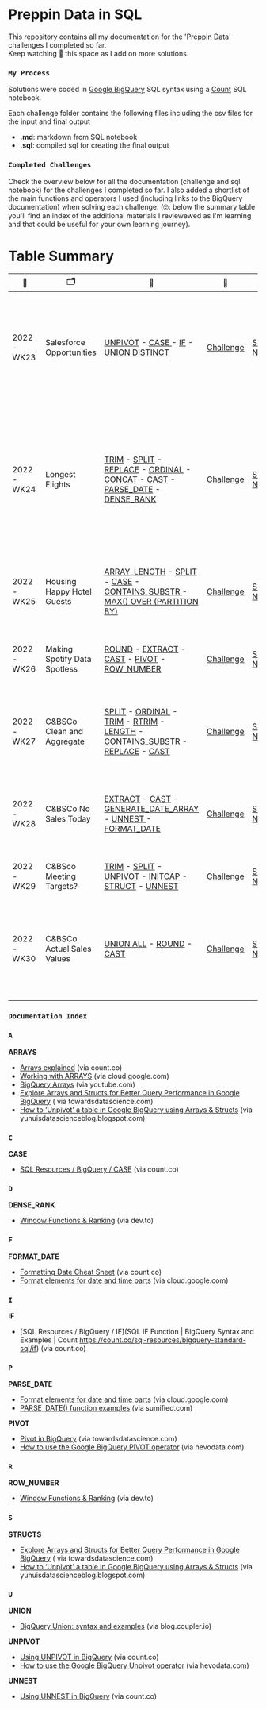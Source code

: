 # Preppin Data in SQL
 
This repository contains all my documentation for the '[Preppin Data](https://preppindata.blogspot.com/)' challenges I completed so far. <br>Keep watching 👀 this space as I add on more solutions.<br>

### `My Process`
Solutions were coded in [Google BigQuery](https://cloud.google.com/bigquery/docs/reference/standard-sql/query-syntax) SQL syntax using a [Count](https://count.co/) SQL notebook.<br>

Each challenge folder contains the following files including the csv files for the input and final output
- **.md**: markdown from SQL notebook
- **.sql**: compiled sql for creating the final output

### `Completed Challenges` 
Check the overview below for all the documentation (challenge and sql notebook) for the challenges I completed so far. I also added a shortlist of the main functions and operators I used (including links to the BigQuery documentation) when solving each challenge. (🤓: below the summary table you'll find an index of the additional materials I reviewewed as I'm learning and that could be useful for your own learning journey).

# Table Summary

| 📆        | 🗂                           | 🧮                                                                                                                                                                                                                                                                                                                                                                                                                                                                                                                                                                                                                                                                                                                                                                                                                                     | 🧠                                                                                                 | 📒                                                         | 📝                                                                                                                                                   |
| --------- | ---------------------------- | -------------------------------------------------------------------------------------------------------------------------------------------------------------------------------------------------------------------------------------------------------------------------------------------------------------------------------------------------------------------------------------------------------------------------------------------------------------------------------------------------------------------------------------------------------------------------------------------------------------------------------------------------------------------------------------------------------------------------------------------------------------------------------------------------------------------------------------- | -------------------------------------------------------------------------------------------------- | ---------------------------------------------------------- | ---------------------------------------------------------------------------------------------------------------------------------------------------- |
| 2022-WK23 | Salesforce Opportunities     | [UNPIVOT](https://cloud.google.com/bigquery/docs/reference/standard-sql/query-syntax#unpivot_operator) - [CASE ](https://cloud.google.com/bigquery/docs/reference/standard-sql/conditional_expressions#case_expr)-  [IF](https://cloud.google.com/bigquery/docs/reference/standard-sql/conditional_expressions#if) - [UNION DISTINCT](https://cloud.google.com/bigquery/docs/reference/standard-sql/query-syntax#union)                                                                                                                                                                                                                                                                                                                                                                                                                | [Challenge](https://preppindata.blogspot.com/2022/06/2022-week-23-pd-x-wow-salesforce.html)        | [Solution Notebook](https://count.co/notebook/ALLYdShxAnd) | Unpivoting a wide table (2 columns to rows), unioning tables without duplicating records, chained if functions                                       |
| 2022-WK24 | Longest Flights              | [TRIM](https://cloud.google.com/bigquery/docs/reference/standard-sql/string_functions#trim) - [SPLIT](https://cloud.google.com/bigquery/docs/reference/standard-sql/string_functions#split) - [REPLACE](https://cloud.google.com/bigquery/docs/reference/standard-sql/string_functions#replace) - [ORDINAL](https://cloud.google.com/bigquery/docs/reference/standard-sql/operators#array_subscript_operator) - [CONCAT](https://cloud.google.com/bigquery/docs/reference/standard-sql/string_functions#concat) - [CAST](https://cloud.google.com/bigquery/docs/reference/standard-sql/conversion_functions#cast) - [PARSE_DATE](https://cloud.google.com/bigquery/docs/reference/standard-sql/date_functions#parse_date) - [DENSE_RANK](https://cloud.google.com/bigquery/docs/reference/standard-sql/numbering_functions#dense_rank) | [Challenge](https://preppindata.blogspot.com/2022/06/2022-week-24-longest-flights.html)            | [Solution Notebook](https://count.co/notebook/egsKBXWNQqW) | Complex chained string manipulations (arrays, multiple chained functions), dual join (same table on different columns), parsing a date from a string |
| 2022-WK25 | Housing Happy Hotel Guests   | [ARRAY_LENGTH](https://cloud.google.com/bigquery/docs/reference/standard-sql/arrays#finding_lengths) - [SPLIT](https://cloud.google.com/bigquery/docs/reference/standard-sql/string_functions#split) - [CASE](https://cloud.google.com/bigquery/docs/reference/standard-sql/conditional_expressions#case_expr) - [CONTAINS_SUBSTR ](https://cloud.google.com/bigquery/docs/reference/standard-sql/string_functions#contains_substr)- [MAX() OVER (PARTITION BY)](https://cloud.google.com/bigquery/docs/reference/standard-sql/window-function-calls)                                                                                                                                                                                                                                                                                  | [Challenge](https://preppindata.blogspot.com/2022/06/2022-week-25-housing-happy-hotel-guests.html) | [Solution Notebook](https://count.co/notebook/QLP6USadahs) | Complex filtering in WHERE using CASE & LIKE, window functions (aggregation)                                                                         |
| 2022-WK26 | Making Spotify Data Spotless | [ROUND](https://cloud.google.com/bigquery/docs/reference/standard-sql/mathematical_functions#round) - [EXTRACT](https://cloud.google.com/bigquery/docs/reference/standard-sql/date_functions#extract) - [CAST](https://cloud.google.com/bigquery/docs/reference/standard-sql/conversion_functions#cast) - [PIVOT](https://cloud.google.com/bigquery/docs/reference/standard-sql/query-syntax#pivot_operator) - [ROW_NUMBER](https://cloud.google.com/bigquery/docs/reference/standard-sql/numbering_functions#row_number)                                                                                                                                                                                                                                                                                                              | [Challenge](https://preppindata.blogspot.com/2022/06/2022-week-26-making-spotify-data.html)        | [Solution Notebook](https://count.co/notebook/QNeQy4t45lN) | Pivoting (rows to columns), window functions (ranking)                                                                                               |
| 2022-WK27 | C&BSCo Clean and Aggregate   | [SPLIT](https://cloud.google.com/bigquery/docs/reference/standard-sql/string_functions#split) - [ORDINAL](https://cloud.google.com/bigquery/docs/reference/standard-sql/operators#array_subscript_operator) - [TRIM](https://cloud.google.com/bigquery/docs/reference/standard-sql/string_functions#trim) - [RTRIM](https://cloud.google.com/bigquery/docs/reference/standard-sql/string_functions#rtrim) - [LENGTH](https://cloud.google.com/bigquery/docs/reference/standard-sql/string_functions#length) - [CONTAINS_SUBSTR](https://cloud.google.com/bigquery/docs/reference/standard-sql/string_functions#contains_substr) - [REPLACE](https://cloud.google.com/bigquery/docs/reference/standard-sql/string_functions#replace) - [CAST](https://cloud.google.com/bigquery/docs/reference/standard-sql/conversion_functions#cast)  | [Challenge](https://preppindata.blogspot.com/2022/07/2022-week-27-c-clean-and-aggregate.html)      | [Solution Notebook](https://count.co/notebook/bSXqSaQ9Zdo) | String manipulation by creating an array from a string and accessing specific elements                                                               |
| 2022-WK28 | C&BSCo No Sales Today        | [EXTRACT](https://cloud.google.com/bigquery/docs/reference/standard-sql/date_functions#extract) - [CAST](https://cloud.google.com/bigquery/docs/reference/standard-sql/conversion_functions#cast) - [GENERATE_DATE_ARRAY](https://cloud.google.com/bigquery/docs/reference/standard-sql/array_functions#generate_date_array) - [UNNEST ](https://cloud.google.com/bigquery/docs/reference/standard-sql/query-syntax#unnest_operator)- [FORMAT_DATE](https://cloud.google.com/bigquery/docs/reference/standard-sql/date_functions#format_date)                                                                                                                                                                                                                                                                                          | [Challenge](https://preppindata.blogspot.com/2022/07/2022-week-28-c-no-sales-today.html)           | [Solution Notebook](https://count.co/notebook/UvSghK0UsVz) | Create an array of dates, converting elements in an array to individual rows                                                                         |
| 2022-WK29 | C&BSco Meeting Targets?      | [TRIM](https://cloud.google.com/bigquery/docs/reference/standard-sql/string_functions#trim) - [SPLIT](https://cloud.google.com/bigquery/docs/reference/standard-sql/string_functions#split) - [UNPIVOT](https://cloud.google.com/bigquery/docs/reference/standard-sql/query-syntax#unpivot_operator) - [INITCAP ](https://cloud.google.com/bigquery/docs/reference/standard-sql/string_functions#initcap)- [STRUCT](https://cloud.google.com/spanner/docs/reference/standard-sql/data-types#constructing_a_struct) - [UNNEST](https://cloud.google.com/bigquery/docs/reference/standard-sql/query-syntax#unnest_operator)                                                                                                                                                                                                              | [Challenge](https://preppindata.blogspot.com/2022/07/2022-week-29-c-meeting-targets.html)          | [Solution Notebook](https://count.co/notebook/Kj16wzIOrPs) | Unpivoting (columns to rows), using proper case                                                                                                      |
| 2022-WK30 | C&BSCo Actual Sales Values   | [UNION ALL](https://cloud.google.com/bigquery/docs/reference/standard-sql/query-syntax#union) - [ROUND](https://cloud.google.com/bigquery/docs/reference/standard-sql/mathematical_functions#round) - [CAST](https://cloud.google.com/bigquery/docs/reference/standard-sql/conversion_functions#cast)                                                                                                                                                                                                                                                                                                                                                                                                                                                                                                                                  | [Challenge](https://preppindata.blogspot.com/2022/07/2022-week-30-c-actual-sales-values.html)      | [Solution Notebook](https://count.co/notebook/wTDx086J1yp) | Unioning 2 files and adding a column to identify the file (read: region), simple joins and aggregations                                              |


### `Documentation Index` 

### `A`

**ARRAYS**

- [Arrays explained](https://count.co/sql-resources/bigquery-standard-sql/arrays-explained) (via count.co)
- [Working with ARRAYS](https://cloud.google.com/bigquery/docs/reference/standard-sql/arrays) (via cloud.google.com)
- [BigQuery Arrays](https://www.youtube.com/watch?v=3WIMdDe7G7Y) (via youtube.com)
- [Explore Arrays and Structs for Better Query Performance in Google BigQuery](https://towardsdatascience.com/explore-arrays-and-structs-for-better-performance-in-google-bigquery-8978fb00a5bc#:~:text=An%20array%20is%20a%20data,records%20are%20arrays%20of%20structs.) ( via towardsdatascience.com)
- [How to ‘Unpivot’ a table in Google BigQuery using Arrays & Structs](https://yuhuisdatascienceblog.blogspot.com/2018/06/how-to-unpivot-table-in-bigquery.html) (via yuhuisdatascienceblog.blogspot.com)

### `C`

**CASE**

- [SQL Resources / BigQuery / CASE](https://count.co/sql-resources/bigquery-standard-sql/case) (via count.co)

### `D`

**DENSE_RANK**

- [Window Functions & Ranking](https://dev.to/meerens/lessons-learnt-from-the-8-week-sql-challenge-window-functions-ranking-1c54) (via dev.to)

### `F`

**FORMAT_DATE**

- [Formatting Date Cheat Sheet](https://sql-snippets.count.co/t/formatting-date-cheat-sheet/246) (via count.co)
- [Format elements for date and time parts](https://cloud.google.com/bigquery/docs/reference/standard-sql/format-elements#format_elements_date_time) (via cloud.google.com)

### `I`

**IF**

- [SQL Resources / BigQuery / IF](SQL IF Function | BigQuery Syntax and Examples | Count https://count.co/sql-resources/bigquery-standard-sql/if) (via count.co)

### `P`

**PARSE_DATE**

- [Format elements for date and time parts](https://cloud.google.com/bigquery/docs/reference/standard-sql/format-elements#format_elements_date_time) (via cloud.google.com)
- [PARSE_DATE() function examples](https://www.sumified.com/data-studio-parse-date-function-examples) (via sumified.com)

**PIVOT**

- [Pivot in BigQuery](https://towardsdatascience.com/pivot-in-bigquery-4eefde28b3be) (via towardsdatascience.com)
- [How to use the Google BigQuery PIVOT operator](https://hevodata.com/learn/bigquery-columns-to-rows/#pivot) (via hevodata.com)

### `R`

**ROW_NUMBER**

- [Window Functions & Ranking](https://dev.to/meerens/lessons-learnt-from-the-8-week-sql-challenge-window-functions-ranking-1c54) (via dev.to)

### `S`

**STRUCTS**

- [Explore Arrays and Structs for Better Query Performance in Google BigQuery](https://towardsdatascience.com/explore-arrays-and-structs-for-better-performance-in-google-bigquery-8978fb00a5bc#:~:text=An%20array%20is%20a%20data,records%20are%20arrays%20of%20structs.) ( via towardsdatascience.com)
- [How to ‘Unpivot’ a table in Google BigQuery using Arrays & Structs](https://yuhuisdatascienceblog.blogspot.com/2018/06/how-to-unpivot-table-in-bigquery.html) (via yuhuisdatascienceblog.blogspot.com)

### `U`

**UNION**

- [BigQuery Union: syntax and examples](https://blog.coupler.io/bigquery-union-syntax-and-usage-examples/) (via blog.coupler.io)

**UNPIVOT**

- [Using UNPIVOT in BigQuery](https://sql-snippets.count.co/t/unpivot-melt/55) (via count.co)
- [How to use the Google BigQuery Unpivot operator](https://hevodata.com/learn/bigquery-columns-to-rows/#unpivot) (via hevodata.com)

**UNNEST**

- [Using UNNEST in BigQuery](https://sql-snippets.count.co/t/unpivot-melt/55) (via count.co)

